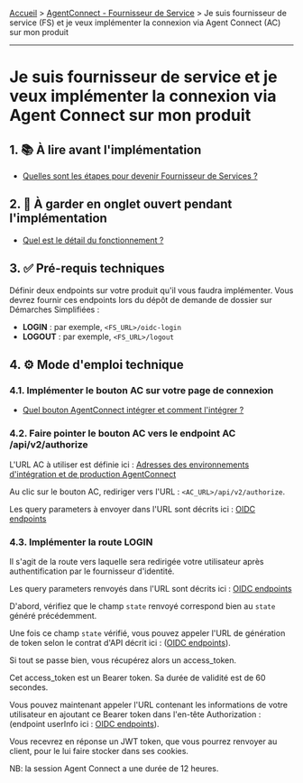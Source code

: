 [Accueil](https://github.com/france-connect/Documentation-AgentConnect/blob/main/README.md) > [AgentConnect - Fournisseur de Service](https://github.com/france-connect/Documentation-AgentConnect/blob/main/doc_fs.md) > Je suis fournisseur de service (FS) et je veux implémenter la connexion via Agent Connect (AC) sur mon produit

___

# Je suis fournisseur de service et je veux implémenter la connexion via Agent Connect sur mon produit

## 1. 📚 À lire avant l'implémentation
- [Quelles sont les étapes pour devenir Fournisseur de Services ?](../../doc_fs/pilotage_fca/pilotage_fca_etapes.md)

## 2. 📑 À garder en onglet ouvert pendant l'implémentation
- [Quel est le détail du fonctionnement ?](../../doc_fs/fonctionnement_fca/details_fonctionnement.md)

## 3. ✅ Pré-requis techniques
Définir deux endpoints sur votre produit qu'il vous faudra implémenter. Vous devrez fournir ces endpoints lors du dépôt de demande de dossier sur Démarches Simplifiées :

  - **LOGIN** : par exemple, `<FS_URL>/oidc-login`
  - **LOGOUT** : par exemple, `<FS_URL>/logout`

## 4. ⚙️ Mode d'emploi technique
### 4.1. Implémenter le bouton AC sur votre page de connexion

- [Quel bouton AgentConnect intégrer et comment l'intégrer ?](../../doc_fs/implementation_fca/bouton_fca.md)

### 4.2. Faire pointer le bouton AC vers le endpoint AC /api/v2/authorize

L'URL AC à utiliser est définie ici : [Adresses des environnements d'intégration et de production AgentConnect](../../doc_fi/production_fca_fi/adresses_fca_fi.md)

Au clic sur le bouton AC, rediriger vers l'URL : `<AC_URL>/api/v2/authorize`.

Les query parameters à envoyer dans l'URL sont décrits ici : [OIDC endpoints](../../doc_fs/technique_fca/endpoints.md)

### 4.3. Implémenter la route **LOGIN**
Il s'agit de la route vers laquelle sera redirigée votre utilisateur après authentification par le fournisseur d'identité.

Les query parameters renvoyés dans l'URL sont décrits ici : [OIDC endpoints](../../doc_fs/technique_fca/endpoints.md)

D'abord, vérifiez que le champ `state` renvoyé correspond bien au `state` généré précédemment.

Une fois ce champ `state` vérifié, vous pouvez appeler l'URL de génération de token selon le contrat d'API décrit ici : ([OIDC endpoints](../../doc_fs/technique_fca/endpoints.md)).

Si tout se passe bien, vous récupérez alors un access_token.

Cet access_token est un Bearer token. Sa durée de validité est de 60 secondes.

Vous pouvez maintenant appeler l'URL contenant les informations de votre utilisateur en ajoutant ce Bearer token dans l'en-tête Authorization : (endpoint userInfo ici : [OIDC endpoints](../../doc_fs/technique_fca/endpoints.md)).

Vous recevrez en réponse un JWT token, que vous pourrez renvoyer au client, pour le lui faire stocker dans ses cookies.

NB: la session Agent Connect a une durée de 12 heures.
